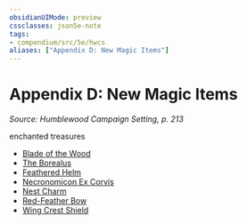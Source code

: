 ```yaml
---
obsidianUIMode: preview
cssclasses: json5e-note
tags:
- compendium/src/5e/hwcs
aliases: ["Appendix D: New Magic Items"]
---
```

# Appendix D: New Magic Items
*Source: Humblewood Campaign Setting, p. 213* 

enchanted treasures

- [Blade of the Wood](Mechanics/items/blade-of-the-wood-hwcs.md)  
- [The Borealus](Mechanics/items/borealus-hwcs.md)  
- [Feathered Helm](Mechanics/items/feathered-helm-hwcs.md)  
- [Necronomicon Ex Corvis](Mechanics/items/necronomicon-ex-corvis-hwcs.md)  
- [Nest Charm](Mechanics/items/nest-charm-hwcs.md)  
- [Red-Feather Bow](Mechanics/items/red-feather-bow-hwcs.md)  
- [Wing Crest Shield](Mechanics/items/wing-crest-shield-hwcs.md)